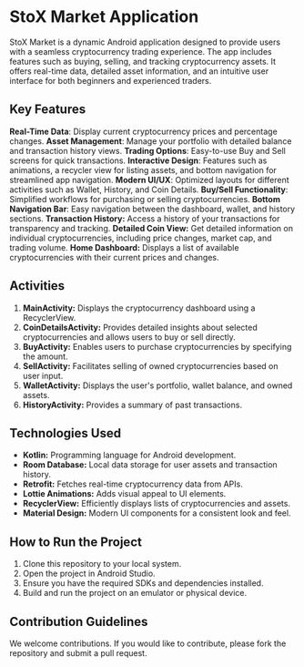 # StoX Market Application

StoX Market is a dynamic Android application designed to provide users with a seamless cryptocurrency trading experience. The app includes features such as buying, selling, and tracking cryptocurrency assets. It offers real-time data, detailed asset information, and an intuitive user interface for both beginners and experienced traders.

## Key Features

**Real-Time Data**: Display current cryptocurrency prices and percentage changes.
**Asset Management**: Manage your portfolio with detailed balance and transaction history views.
**Trading Options**: Easy-to-use Buy and Sell screens for quick transactions.
**Interactive Design**: Features such as animations, a recycler view for listing assets, and bottom navigation for streamlined app navigation.
**Modern UI/UX**: Optimized layouts for different activities such as Wallet, History, and Coin Details.
**Buy/Sell Functionality**: Simplified workflows for purchasing or selling cryptocurrencies.
**Bottom Navigation Bar**: Easy navigation between the dashboard, wallet, and history sections.
**Transaction History:** Access a history of your transactions for transparency and tracking.
**Detailed Coin View:** Get detailed information on individual cryptocurrencies, including price changes, market cap, and trading volume.
**Home Dashboard:** Displays a list of available cryptocurrencies with their current prices and changes.

## Activities

1. **MainActivity:** Displays the cryptocurrency dashboard using a RecyclerView.
2. **CoinDetailsActivity:** Provides detailed insights about selected cryptocurrencies and allows users to buy or sell directly.
3. **BuyActivity:** Enables users to purchase cryptocurrencies by specifying the amount.
4. **SellActivity:** Facilitates selling of owned cryptocurrencies based on user input.
5. **WalletActivity:** Displays the user's portfolio, wallet balance, and owned assets.
6. **HistoryActivity:** Provides a summary of past transactions.

## Technologies Used

- **Kotlin:** Programming language for Android development.
- **Room Database:** Local data storage for user assets and transaction history.
- **Retrofit:** Fetches real-time cryptocurrency data from APIs.
- **Lottie Animations:** Adds visual appeal to UI elements.
- **RecyclerView:** Efficiently displays lists of cryptocurrencies and assets.
- **Material Design:** Modern UI components for a consistent look and feel.

## How to Run the Project

1. Clone this repository to your local system.
2. Open the project in Android Studio.
3. Ensure you have the required SDKs and dependencies installed.
4. Build and run the project on an emulator or physical device.


## Contribution Guidelines

We welcome contributions. If you would like to contribute, please fork the repository and submit a pull request.